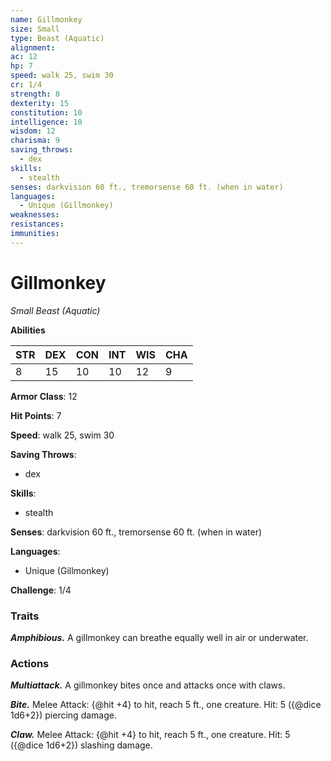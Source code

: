 ```yaml
---
name: Gillmonkey
size: Small
type: Beast (Aquatic)
alignment: 
ac: 12
hp: 7
speed: walk 25, swim 30
cr: 1/4
strength: 8
dexterity: 15
constitution: 10
intelligence: 10
wisdom: 12
charisma: 9
saving_throws:
  - dex
skills:
  - stealth
senses: darkvision 60 ft., tremorsense 60 ft. (when in water)
languages:
  - Unique (Gillmonkey)
weaknesses:
resistances:
immunities:
---
```


# Gillmonkey

*Small Beast (Aquatic)*

**Abilities**

| STR | DEX | CON | INT | WIS | CHA |
| --- | --- | --- | --- | --- | --- |
| 8 | 15 | 10 | 10 | 12 | 9 |

**Armor Class**: 12

**Hit Points**: 7

**Speed**: walk 25, swim 30

**Saving Throws**:
  - dex

**Skills**:
  - stealth

**Senses**: darkvision 60 ft., tremorsense 60 ft. (when in water)

**Languages**:
  - Unique (Gillmonkey)

**Challenge**: 1/4

### Traits
***Amphibious.*** A gillmonkey can breathe equally well in air or underwater.

### Actions
***Multiattack.*** A gillmonkey bites once and attacks once with claws.

***Bite.*** Melee Attack: {@hit +4} to hit, reach 5 ft., one creature. Hit: 5 ({@dice 1d6+2}) piercing damage.

***Claw.*** Melee Attack: {@hit +4} to hit, reach 5 ft., one creature. Hit: 5 ({@dice 1d6+2}) slashing damage.

